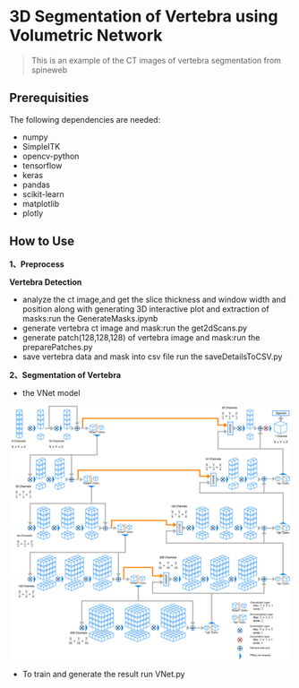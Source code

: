 # 3D Segmentation of Vertebra using Volumetric Network
> This is an example of the CT images of vertebra segmentation from spineweb


## Prerequisities
The following dependencies are needed:
- numpy 
- SimpleITK 
- opencv-python 
- tensorflow
- keras
- pandas 
- scikit-learn 
- matplotlib
- plotly

## How to Use

**1、Preprocess**

**Vertebra Detection**

* analyze the ct image,and get the slice thickness and window width and position along with generating 3D interactive plot and extraction of masks:run the GenerateMasks.ipynb
* generate vertebra ct image and mask:run the get2dScans.py
* generate patch(128,128,128) of vertebra image and mask:run the preparePatches.py
* save vertebra data and mask into csv file run the saveDetailsToCSV.py



**2、Segmentation of Vertebra**
* the VNet model

![](VNetDiagram.png) 

* To train and generate the result run VNet.py

